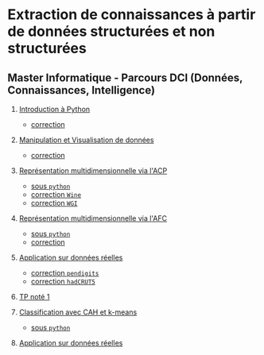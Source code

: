 # Extraction de connaissances à partir de données structurées et non structurées

## Master Informatique - Parcours DCI (Données, Connaissances, Intelligence)

1. [Introduction à Python](seance1-intro-python)
    - [correction](seance1-correction.html)

2. [Manipulation et Visualisation de données](seance2-stat-python)
    - [correction](seance2-correction.html)

3. [Représentation multidimensionnelle via l'ACP](seance3-acp.html)
    - [sous `python`](seance3-acp-python.html)
    - [correction `Wine`](seance3-correction-wine.html)
    - [correction `WGI`](seance3-correction-wgi.html)

4. [Représentation multidimensionnelle via l'AFC](seance4-afc.html)
    - [sous `python`](seance4-afc-python.html)
    - [correction](seance4-afc-correction.html)

5. [Application sur données réelles](seance5-donnees-reelles-1.html)
    - [correction `pendigits`](seance5-correctionA.html)
    - [correction `hadCRUT5`](seance5-correctionB.html)

6. [TP noté 1](seance6-tpnote1.html)

7. [Classification avec CAH et k-means](seance7-classif.html)
    - [sous `python`](seance7-classif-python.html)
    <!-- - [correction](seance5-correction.html) -->
    
8. [Application sur données réelles](seance8-donnees-reelles.html)
    <!-- - [correction](seance8-correction.html) -->

<!--



- Nouveau programme :
    1. Intro Python
    2. Manipulation "à la SQL" et visualisation de données (univarié et bivarié)
    3. ACP
    4. AFC
    5. Application sur données réelles
    6. [TP noté]
    7. k-means et CAH
    8. Application sur données réelles 2
    9. DBSCAN, SOM, MDS et autre ?
    10. Application sur données réelles 3
    11. [TP noté Evaluation finale]



-->

<!--
Lien vers les plateformes de l'UFR Math-Info : 
- [JupyterHub](https://jupyter.ens.math-info.univ-paris5.fr/)
- [RStudio](https://rstudio.ens.math-info.univ-paris5.fr/)
-->

